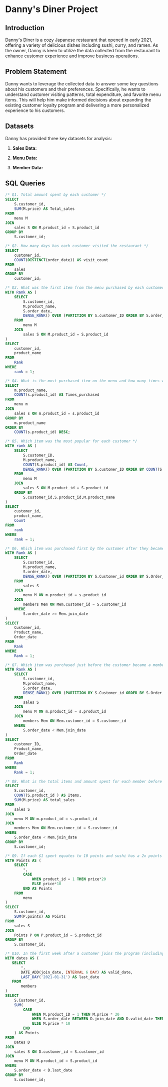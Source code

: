 # Danny's Diner Project

## Introduction

Danny's Diner is a cozy Japanese restaurant that opened in early 2021, offering a variety of delicious dishes including sushi, curry, and ramen. As the owner, Danny is keen to utilize the data collected from the restaurant to enhance customer experience and improve business operations.

## Problem Statement

Danny wants to leverage the collected data to answer some key questions about his customers and their preferences. Specifically, he wants to understand customer visiting patterns, total expenditure, and favorite menu items. This will help him make informed decisions about expanding the existing customer loyalty program and delivering a more personalized experience to his customers.

## Datasets

Danny has provided three key datasets for analysis:

1. **Sales Data:** 
   
2. **Menu Data:** 
   
3. **Member Data:** 


## SQL Queries

```sql
/* Q1. Total amount spent by each customer */
SELECT 
    S.customer_id, 
    SUM(M.price) AS Total_sales
FROM 
    menu M
JOIN 
    sales S ON M.product_id = S.product_id
GROUP BY 
    S.customer_id;

/* Q2. How many days has each customer visited the restaurant */
SELECT 
    customer_id, 
    COUNT(DISTINCT(order_date)) AS visit_count
FROM 
    sales
GROUP BY 
    customer_id;

/* Q3. What was the first item from the menu purchased by each customer */
WITH Rank AS (
    SELECT 
        S.customer_id, 
        M.product_name, 
        S.order_date,
        DENSE_RANK() OVER (PARTITION BY S.customer_ID ORDER BY S.order_date) AS rank
    FROM 
        menu M
    JOIN 
        sales S ON M.product_id = S.product_id
)
SELECT 
    customer_id, 
    product_name
FROM 
    Rank
WHERE 
    rank = 1;

/* Q4. What is the most purchased item on the menu and how many times was it purchased by all customers */
SELECT 
    m.product_name, 
    COUNT(s.product_id) AS Times_purchased
FROM 
    menu m
JOIN 
    sales s ON m.product_id = s.product_id
GROUP BY 
    m.product_name
ORDER BY 
    COUNT(s.product_id) DESC;

/* Q5. Which item was the most popular for each customer */
WITH rank AS (
    SELECT 
        S.customer_ID,
        M.product_name, 
        COUNT(S.product_id) AS Count,
        DENSE_RANK() OVER (PARTITION BY S.customer_ID ORDER BY COUNT(S.product_id) DESC ) AS Rank
    FROM 
        menu M
    JOIN 
        sales S ON M.product_id = S.product_id
    GROUP BY 
        S.customer_id,S.product_id,M.product_name
)
SELECT 
    customer_id,
    product_name,
    Count
FROM 
    rank
WHERE 
    rank = 1;

/* Q6. Which item was purchased first by the customer after they became a member */
WITH Rank AS (
    SELECT  
        S.customer_id,
        M.product_name,
        S.order_date,
        DENSE_RANK() OVER (PARTITION BY S.Customer_id ORDER BY S.Order_date) AS Rank
    FROM 
        sales S
    JOIN 
        menu M ON m.product_id = s.product_id
    JOIN 
        members Mem ON Mem.customer_id = S.customer_id
    WHERE 
        S.order_date >= Mem.join_date  
)
SELECT 
    Customer_id, 
    Product_name, 
    Order_date
FROM 
    Rank
WHERE 
    Rank = 1;

/* Q7. Which item was purchased just before the customer became a member */
WITH Rank AS (
    SELECT  
        S.customer_id,
        M.product_name,
        S.order_date,
        DENSE_RANK() OVER (PARTITION BY S.Customer_id ORDER BY S.Order_date) AS Rank
    FROM 
        sales S
    JOIN 
        menu M ON m.product_id = s.product_id
    JOIN 
        members Mem ON Mem.customer_id = S.customer_id
    WHERE 
        S.order_date < Mem.join_date  
)
SELECT 
    customer_ID, 
    Product_name,
    Order_date
FROM 
    Rank
WHERE 
    Rank = 1;

/* Q8. What is the total items and amount spent for each member before they became a member */
SELECT 
    S.customer_id,
    COUNT(S.product_id ) AS Items,
    SUM(M.price) AS total_sales
FROM 
    sales S
JOIN 
    menu M ON m.product_id = s.product_id
JOIN 
    members Mem ON Mem.customer_id = S.customer_id
WHERE 
    S.order_date < Mem.join_date
GROUP BY 
    S.customer_id;

/* Q9. If each $1 spent equates to 10 points and sushi has a 2x points multiplier, how many points would each customer have */
WITH Points AS (
    SELECT 
        *,
        CASE 
            WHEN product_id = 1 THEN price*20
            ELSE price*10
        END AS Points
    FROM 
        menu
)
SELECT 
    S.customer_id, 
    SUM(P.points) AS Points
FROM 
    sales S
JOIN 
    Points P ON P.product_id = S.product_id
GROUP BY 
    S.customer_id;

/* Q10. In the first week after a customer joins the program (including their join date), they earn 2x points on all items, not just sushi. How many points do customer A and B have at the end of January? */
WITH dates AS (
   SELECT 
       *, 
       DATE_ADD(join_date, INTERVAL 6 DAY) AS valid_date, 
       LAST_DAY('2021-01-31') AS last_date
   FROM 
       members 
)
SELECT 
    S.Customer_id, 
    SUM(
        CASE 
            WHEN M.product_ID = 1 THEN M.price * 20
            WHEN S.order_date BETWEEN D.join_date AND D.valid_date THEN M.price * 20
            ELSE M.price * 10
        END 
    ) AS Points
FROM 
    Dates D
JOIN 
    sales S ON D.customer_id = S.customer_id
JOIN 
    menu M ON M.product_id = S.product_id
WHERE 
    S.order_date < D.last_date
GROUP BY 
    S.customer_id;


